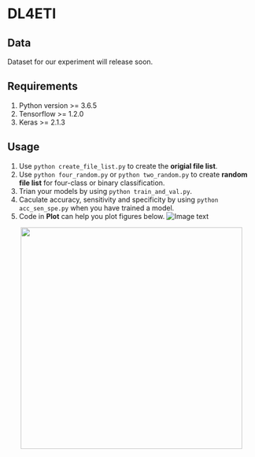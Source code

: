 # DL4ETI
## Data
Dataset for our experiment will release soon.

## Requirements
1. Python version >= 3.6.5
2. Tensorflow >= 1.2.0
3. Keras >= 2.1.3  

## Usage
1. Use `python create_file_list.py` to create the __origial file list__.
2. Use `python four_random.py` or `python two_random.py` to create __random file list__ for four-class or binary classification.
3. Trian your models by using `python train_and_val.py`.
4. Caculate accuracy, sensitivity and specificity by using `python acc_sen_spe.py` when you have trained a model. 
5. Code in __Plot__ can help you plot figures below.
![Image text](https://github.com/ssea-lab/DL4ETI/blob/master/readme_img/CM.png)  
<div align='center'><img width="450" height="450" src="https://github.com/ssea-lab/DL4ETI/blob/master/readme_img/ROC.png"/></div>
